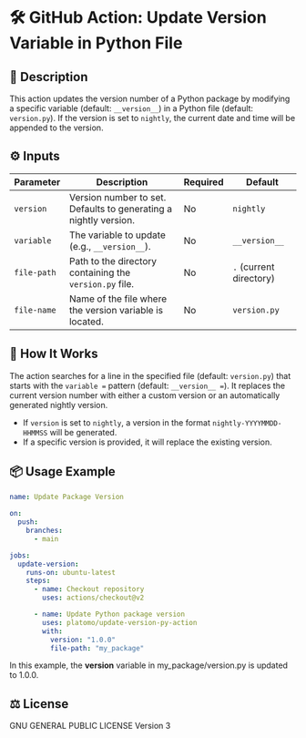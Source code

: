 # 🛠️ GitHub Action: Update Version Variable in Python File

## 📄 Description

This action updates the version number of a Python package by modifying a specific
variable (default: `__version__`) in a Python file (default: `version.py`). If the
version is set to `nightly`, the current date and time will be appended to the version.

## ⚙️ Inputs

| Parameter   | Description                                                      | Required | Default                 |
| ----------- | ---------------------------------------------------------------- | -------- | ----------------------- |
| `version`   | Version number to set. Defaults to generating a nightly version. | No       | `nightly`               |
| `variable`  | The variable to update (e.g., `__version__`).                    | No       | `__version__`           |
| `file-path` | Path to the directory containing the `version.py` file.          | No       | `.` (current directory) |
| `file-name` | Name of the file where the version variable is located.          | No       | `version.py`            |

## 🚀 How It Works

The action searches for a line in the specified file (default: `version.py`) that starts
with the `variable =` pattern (default: `__version__ =`). It replaces the current
version number with either a custom version or an automatically generated nightly
version.

- If `version` is set to `nightly`, a version in the format `nightly-YYYYMMDD-HHMMSS`
  will be generated.
- If a specific version is provided, it will replace the existing version.

## 📦 Usage Example

```yaml
name: Update Package Version

on:
  push:
    branches:
      - main

jobs:
  update-version:
    runs-on: ubuntu-latest
    steps:
      - name: Checkout repository
        uses: actions/checkout@v2

      - name: Update Python package version
        uses: platomo/update-version-py-action
        with:
          version: "1.0.0"
          file-path: "my_package"
```

In this example, the **version** variable in my_package/version.py is updated to 1.0.0.

## ⚖️ License

GNU GENERAL PUBLIC LICENSE Version 3
